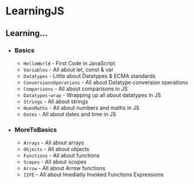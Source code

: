 # LearningJS

## Learning...
* ### Basics
  * `HelloWorld` - First Code in JavaScript 
  * `Variables` - All about let, const & var
  * `Datatypes` - Little about Datatypes & ECMA standards
  * `ConversionsOperations` - All about Datatype conversion operations
  * `Comparisons` - All about comparisons in JS
  * `Datatypes-wrap` - Wrapping up all about datatypes in JS
  * `Strings` - All about strings
  * `NumsMaths` - All about numbers and maths in JS
  * `Dates` - All about dates and time in JS
* ### MoreToBasics
  * `Arrays` - All about arrays
  * `Objects` - All about objects
  * `Functions` - All about functions
  * `Scopes` - All about scopes
  * `Arrow` - All about Arrow functions
  * `IIFE` - All about Imediatly Invoked Functions Expressions
